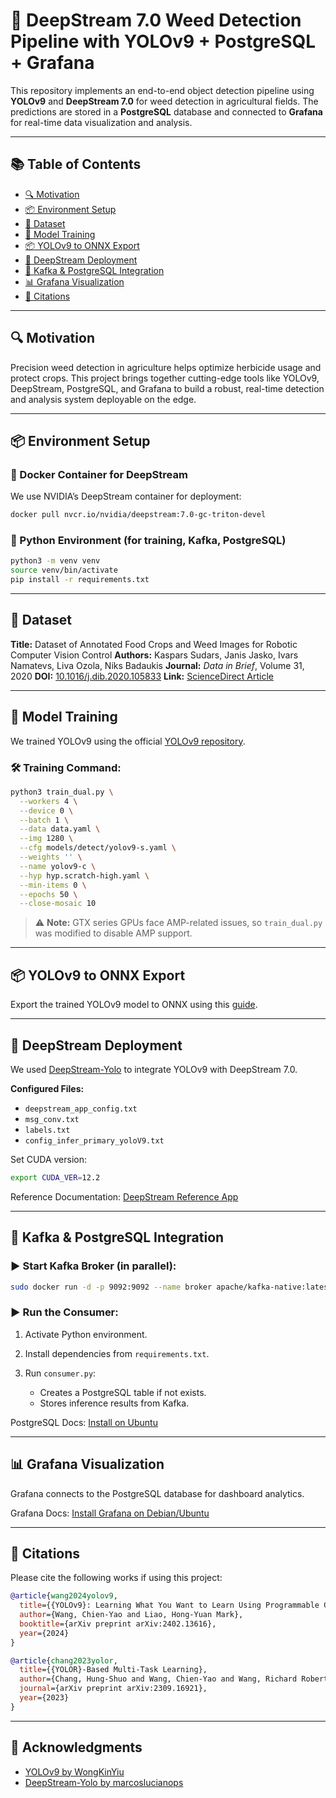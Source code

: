 # 🌿 DeepStream 7.0 Weed Detection Pipeline with YOLOv9 + PostgreSQL + Grafana

This repository implements an end-to-end object detection pipeline using **YOLOv9** and **DeepStream 7.0** for weed detection in agricultural fields. The predictions are stored in a **PostgreSQL** database and connected to **Grafana** for real-time data visualization and analysis.

---

## 📚 Table of Contents

* [🔍 Motivation](#-motivation)
* [📦 Environment Setup](#-environment-setup)
* [📁 Dataset](#-dataset)
* [🧠 Model Training](#-model-training)
* [📦 YOLOv9 to ONNX Export](#-yolov9-to-onnx-export)
* [🚀 DeepStream Deployment](#-deepstream-deployment)
* [💃 Kafka & PostgreSQL Integration](#-kafka--postgresql-integration)
* [📊 Grafana Visualization](#-grafana-visualization)
* [📄 Citations](#-citations)

---

## 🔍 Motivation

Precision weed detection in agriculture helps optimize herbicide usage and protect crops. This project brings together cutting-edge tools like YOLOv9, DeepStream, PostgreSQL, and Grafana to build a robust, real-time detection and analysis system deployable on the edge.

---

## 📦 Environment Setup

### 🐳 Docker Container for DeepStream

We use NVIDIA’s DeepStream container for deployment:

```bash
docker pull nvcr.io/nvidia/deepstream:7.0-gc-triton-devel
```

### 🐍 Python Environment (for training, Kafka, PostgreSQL)

```bash
python3 -m venv venv
source venv/bin/activate
pip install -r requirements.txt
```

---

## 📁 Dataset

**Title:** Dataset of Annotated Food Crops and Weed Images for Robotic Computer Vision Control
**Authors:** Kaspars Sudars, Janis Jasko, Ivars Namatevs, Liva Ozola, Niks Badaukis
**Journal:** *Data in Brief*, Volume 31, 2020
**DOI:** [10.1016/j.dib.2020.105833](https://doi.org/10.1016/j.dib.2020.105833)
**Link:** [ScienceDirect Article](https://www.sciencedirect.com/science/article/pii/S2352340920307277)

---

## 🧠 Model Training

We trained YOLOv9 using the official [YOLOv9 repository](https://github.com/WongKinYiu/yolov9).

### 🛠️ Training Command:

```bash
python3 train_dual.py \
  --workers 4 \
  --device 0 \
  --batch 1 \
  --data data.yaml \
  --img 1280 \
  --cfg models/detect/yolov9-s.yaml \
  --weights '' \
  --name yolov9-c \
  --hyp hyp.scratch-high.yaml \
  --min-items 0 \
  --epochs 50 \
  --close-mosaic 10
```

> ⚠️ **Note:** GTX series GPUs face AMP-related issues, so `train_dual.py` was modified to disable AMP support.

---

## 📦 YOLOv9 to ONNX Export

Export the trained YOLOv9 model to ONNX using this [guide](https://github.com/marcoslucianops/DeepStream-Yolo/blob/master/docs/YOLOv9.md).

---

## 🚀 DeepStream Deployment

We used [DeepStream-Yolo](https://github.com/marcoslucianops/DeepStream-Yolo.git) to integrate YOLOv9 with DeepStream 7.0.

**Configured Files:**

* `deepstream_app_config.txt`
* `msg_conv.txt`
* `labels.txt`
* `config_infer_primary_yoloV9.txt`

Set CUDA version:

```bash
export CUDA_VER=12.2
```

Reference Documentation: [DeepStream Reference App](https://docs.nvidia.com/metropolis/deepstream/dev-guide/text/DS_ref_app_deepstream.html)

---

## 💃 Kafka & PostgreSQL Integration

### ▶️ Start Kafka Broker (in parallel):

```bash
sudo docker run -d -p 9092:9092 --name broker apache/kafka-native:latest
```

### ▶️ Run the Consumer:

1. Activate Python environment.
2. Install dependencies from `requirements.txt`.
3. Run `consumer.py`:

   * Creates a PostgreSQL table if not exists.
   * Stores inference results from Kafka.

PostgreSQL Docs: [Install on Ubuntu](https://www.postgresql.org/download/linux/ubuntu/)

---

## 📊 Grafana Visualization

Grafana connects to the PostgreSQL database for dashboard analytics.

Grafana Docs: [Install Grafana on Debian/Ubuntu](https://grafana.com/docs/grafana/latest/setup-grafana/installation/debian/)

---

## 📄 Citations

Please cite the following works if using this project:

```bibtex
@article{wang2024yolov9,
  title={{YOLOv9}: Learning What You Want to Learn Using Programmable Gradient Information},
  author={Wang, Chien-Yao and Liao, Hong-Yuan Mark},
  booktitle={arXiv preprint arXiv:2402.13616},
  year={2024}
}

@article{chang2023yolor,
  title={{YOLOR}-Based Multi-Task Learning},
  author={Chang, Hung-Shuo and Wang, Chien-Yao and Wang, Richard Robert and Chou, Gene and Liao, Hong-Yuan Mark},
  journal={arXiv preprint arXiv:2309.16921},
  year={2023}
}
```

---

## 🙌 Acknowledgments

* [YOLOv9 by WongKinYiu](https://github.com/WongKinYiu/yolov9)
* [DeepStream-Yolo by marcoslucianops](https://github.com/marcoslucianops/DeepStream-Yolo)



